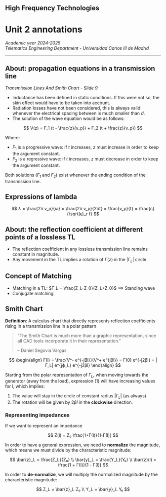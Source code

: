 ## High Frequency Technologies <!-- omit in toc -->

# Unit 2 annotations

*Academic year 2024-2025*  
*Telematics Engineering Department - Universidad Carlos III de Madrid*

---

## About: propagation equations in a transmission line

*Transmission Lines And Smith Chart - Slide 9*

* Inductance has been defined in static conditions. If this were not so, the
  skin effect would have to be taken into account.
* Radiation losses have not been considered, this is always valid whenever
  the electrical spacing between is much smaller than $d$.
* The solution of the wave equation would be as follows:

$$
V(z) = F_1 (t - \frac{z}{v_p})  + F_2 (t + \frac{z}{v_p})
$$

Where:

* $F_1$ is a progressive wave: if $t$ increases, $z$ must increase in order to
  keep the argument constant.
* $F_2$ is a regressive wave: if $t$ increases, $z$ must decrease in order to
  keep the argument constant.

Both solutions ($F_1$ and $F_2$) exist whenever the ending condition of the
transmission line.

## Expressions of lambda

$$
λ = \frac{2π v_p}{ω} = \frac{2π v_p}{2πf} = \frac{v_p}{f} = \frac{c}{\sqrt{ϵ}_r f}
$$

## About: the reflection coefficient at different points of a lossless TL

* The reflection coefficient in any lossless transmission line remains constant
  in magnitude.
* Any movement in the TL implies a rotation of $Γ(z)$ in the $|Γ_L|$ circle.

## Concept of Matching

* Matching in a TL: $Γ_L = \frac{Z_L-Z_0}{Z_L+Z_0}$ ⟹ Standing wave
* Conjugate matching

## Smith Chart

**Definition**: A calculus chart that directly represents reflection
coefficients rising in a transmission line in a polar pattern

> "The Smith Chart is much more than a graphic representation, since all CAD
> tools incorporate it in their representation."
>
> – Daniel Segovia Vargas

$$
\begin{align}
    Γ(l) = \frac{V^- e^{-jΒl}}{V^+ e^{jβl}}
        = Γ(0) e^{-j2βl}
        = |Γ_L| e^{jϕ_L} e^{-j2βl}
\end{align}
$$

Starting from the polar representation of $Γ_L$, when moving towards the
generator (away from the load), expression (1) will have increasing values for
l, which implies:

1. The value will stay in the circle of constant radius $|Γ_L|$ (as always)
2. The rotation will be given by $2βl$ in the **clockwise** direction.

### Representing impedances

If we want to represent an impedance

$$
Z(l) = Z₀ \frac{1+Γ(l)}{1-Γ(l)}
$$

In order to have a general expression, we need to **normalize** the magnitude,
which means we must divide by the characteristic magnitude:

$$
\bar{z}_L = \frac{Z_L}{Z₀} \\
\bar{y}_L = \frac{Y_L}{Y₀} \\
\bar{z}(l) = \frac{1 + Γ(l)}{1 - Γ(l)}
$$ 

In order to **de-normalize**, we will multiply the normalized magnitude by the
characteristic magnitude:

$$
Z_L = \bar{z}_L Z₀ \\
Y_L = \bar{y}_L Y₀
$$
